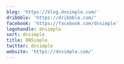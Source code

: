 ```yaml
---
blog: 'https://blog.dnsimple.com/'
dribbble: 'https://dribbble.com/'
facebook: 'https://facebook.com/dnsimple'
logohandle: dnsimple
sort: dnsimple
title: DNSimple
twitter: dnsimple
website: 'https://dnsimple.com/'
---
```

